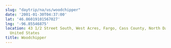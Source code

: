 ```yaml
---
slug: "daytrip/na/us/woodchipper"
date: '2001-01-30T04:37:00'
lat: '46.86019101567027'
lng: '-96.85546875'
location: 43 1/2 Street South, West Acres, Fargo, Cass County, North Dakota, 58121,
  United States
title: Woodchipper
---
```



